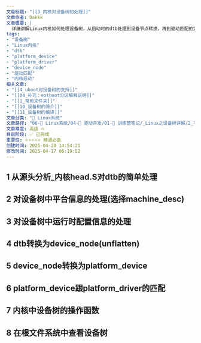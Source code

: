 ```yaml
---
文章标题: "[[3_内核对设备树的处理]]" 
文章作者: Dakkk
文章概要: |
  详细讲解Linux内核如何处理设备树，从启动时的dtb处理到设备节点转换，再到驱动匹配的完整流程。
tags:
- "设备树"
- "Linux内核"
- "dtb"
- "platform_device"
- "platform_driver"
- "device_node"
- "驱动匹配"
- "内核启动"
相关文章:
- "[[4_uboot对设备树的支持]]"
- "[[04_补充：extboot分区解释说明]]"
- "[[1_常用文件夹]]"
- "[[10_设备树的简介]]"
- "[[11_设备树的编译]]"
文章分类: "🐧 Linux系统"
文章路径: "06-🐧 Linux系统/04-🔌 驱动开发/01-📝 训练营笔记/_Linux之设备树详解/2_韦东山课程/3_内核对设备树的处理.md"
文章难度: 高级 🔥
目前阶段: ✅ 已完成
重要性: ⭐⭐⭐⭐⭐ 精通必备
创建时间: 2025-04-20 14:54:21
修改时间: 2025-04-17 06:19:52
---
```

## 1 从源头分析_内核head.S对dtb的简单处理
## 2 对设备树中平台信息的处理(选择machine_desc)
## 3 对设备树中运行时配置信息的处理
## 4 dtb转换为device_node(unflatten)
## 5 device_node转换为platform_device
## 6 platform_device跟platform_driver的匹配
## 7 内核中设备树的操作函数
## 8 在根文件系统中查看设备树